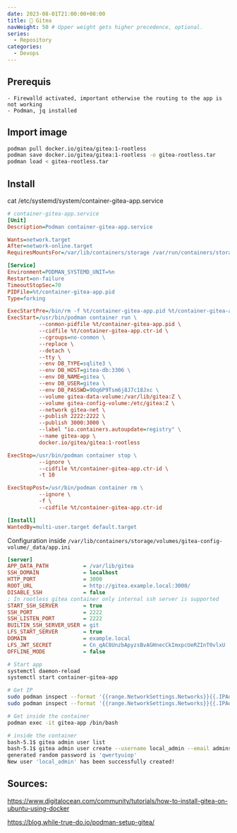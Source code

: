 ```yaml
---
date: 2023-08-01T21:00:00+08:00
title: 🍵 Gitea
navWeight: 50 # Upper weight gets higher precedence, optional.
series:
  - Repository
categories:
  - Devops
---
```



## Prerequis 

	- Firewalld activated, important otherwise the routing to the app is not working 
	- Podman, jq installed


## Import image

```bash
podman pull docker.io/gitea/gitea:1-rootless
podman save docker.io/gitea/gitea:1-rootless -o gitea-rootless.tar
podman load < gitea-rootless.tar
```

## Install

cat /etc/systemd/system/container-gitea-app.service

```ini
# container-gitea-app.service
[Unit]
Description=Podman container-gitea-app.service

Wants=network.target
After=network-online.target
RequiresMountsFor=/var/lib/containers/storage /var/run/containers/storage

[Service]
Environment=PODMAN_SYSTEMD_UNIT=%n
Restart=on-failure
TimeoutStopSec=70
PIDFile=%t/container-gitea-app.pid
Type=forking

ExecStartPre=/bin/rm -f %t/container-gitea-app.pid %t/container-gitea-app.ctr-id
ExecStart=/usr/bin/podman container run \
          --conmon-pidfile %t/container-gitea-app.pid \
          --cidfile %t/container-gitea-app.ctr-id \
          --cgroups=no-conmon \
          --replace \
          --detach \
          --tty \
          --env DB_TYPE=sqlite3 \
          --env DB_HOST=gitea-db:3306 \
          --env DB_NAME=gitea \
          --env DB_USER=gitea \
          --env DB_PASSWD=9Oq6P9Tsm6j8J7c18Jxc \
          --volume gitea-data-volume:/var/lib/gitea:Z \
          --volume gitea-config-volume:/etc/gitea:Z \
          --network gitea-net \
          --publish 2222:2222 \
          --publish 3000:3000 \
          --label "io.containers.autoupdate=registry" \
          --name gitea-app \
          docker.io/gitea/gitea:1-rootless

ExecStop=/usr/bin/podman container stop \
          --ignore \
          --cidfile %t/container-gitea-app.ctr-id \
          -t 10

ExecStopPost=/usr/bin/podman container rm \
          --ignore \
          -f \
          --cidfile %t/container-gitea-app.ctr-id

[Install]
WantedBy=multi-user.target default.target
```

Configuration inside `/var/lib/containers/storage/volumes/gitea-config-volume/_data/app.ini`

```ini
[server]
APP_DATA_PATH           = /var/lib/gitea
SSH_DOMAIN              = localhost
HTTP_PORT               = 3000
ROOT_URL                = http://gitea.example.local:3000/
DISABLE_SSH             = false
; In rootless gitea container only internal ssh server is supported
START_SSH_SERVER        = true
SSH_PORT                = 2222
SSH_LISTEN_PORT         = 2222
BUILTIN_SSH_SERVER_USER = git
LFS_START_SERVER        = true
DOMAIN                  = example.local
LFS_JWT_SECRET          = Cn_qAC8UnzbApyzsBvAGHnecCkImxpcUeRZInT0vlxU
OFFLINE_MODE            = false
```

```bash
# Start app
systemctl daemon-reload 
systemctl start container-gitea-app

# Get IP 
sudo podman inspect --format '{{range.NetworkSettings.Networks}}{{.IPAddress}}{{end}}' gitea-app
sudo podman inspect --format '{{range.NetworkSettings.Networks}}{{.IPAddress}}{{end}}' gitea-db

# Get inside the container
podman exec -it gitea-app /bin/bash

# inside the container
bash-5.1$ gitea admin user list
bash-5.1$ gitea admin user create --username local_admin --email admins@email.earth --admin --random-password
generated random password is 'qwertyuiop'
New user 'local_admin' has been successfully created!
```


## Sources:

https://www.digitalocean.com/community/tutorials/how-to-install-gitea-on-ubuntu-using-docker

https://blog.while-true-do.io/podman-setup-gitea/